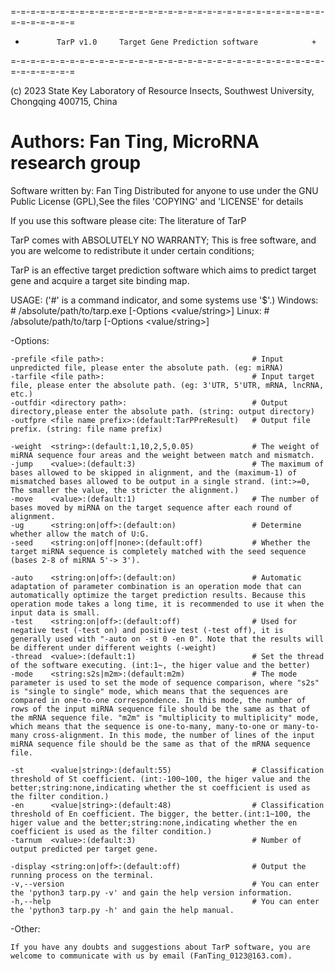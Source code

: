 =-=-=-=-=-=-=-=-=-=-=-=-=-=-=-=-=-=-=-=-=-=-=-=-=-=-=-=-=-=-=-=-=-=-=-=-=-=-=
   +            TarP v1.0     Target Gene Prediction software            +   
=-=-=-=-=-=-=-=-=-=-=-=-=-=-=-=-=-=-=-=-=-=-=-=-=-=-=-=-=-=-=-=-=-=-=-=-=-=-=

(c) 2023 State Key Laboratory of Resource Insects, Southwest University, Chongqing 400715, China

<h1>Authors: Fan Ting, MicroRNA research group</h1>

Software written by: Fan Ting
Distributed for anyone to use under the GNU Public License (GPL),See the files 'COPYING' and 'LICENSE' for details

If you use this software please cite:
The literature of TarP

TarP comes with ABSOLUTELY NO WARRANTY;
This is free software, and you are welcome to redistribute it under certain conditions;

TarP is an effective target prediction software which aims to predict target gene and acquire a target site binding map.


USAGE:	('#' is a command indicator, and some systems use '$'.)
    Windows:
        # /absolute/path/to/tarp.exe [-Options <value/string>]
    Linux:
        # /absolute/path/to/tarp [-Options <value/string>]


-Options:

    -prefile <file path>:                                 # Input unpredicted file, please enter the absolute path. (eg: miRNA)
    -tarfile <file path>:                                 # Input target file, please enter the absolute path. (eg: 3'UTR, 5'UTR, mRNA, lncRNA, etc.)
    -outfdir <directory path>:                            # Output directory,please enter the absolute path. (string: output directory)
    -outfpre <file name prefix>:(default:TarPPreResult)   # Output file prefix. (string: file name prefix)
    
    -weight  <string>:(default:1,10,2,5,0.05)             # The weight of miRNA sequence four areas and the weight between match and mismatch.
    -jump    <value>:(default:3)                          # The maximum of bases allowed to be skipped in alignment, and the (maximum-1) of mismatched bases allowed to be output in a single strand. (int:>=0, The smaller the value, the stricter the alignment.)
    -move    <value>:(default:1)                          # The number of bases moved by miRNA on the target sequence after each round of alignment.
    -ug      <string:on|off>:(default:on)                 # Determine whether allow the match of U:G.
    -seed    <string:on|off|none>:(default:off)           # Whether the target miRNA sequence is completely matched with the seed sequence (bases 2-8 of miRNA 5'-> 3').
    
    -auto    <string:on|off>:(default:on)                 # Automatic adaptation of parameter combination is an operation mode that can automatically optimize the target prediction results. Because this operation mode takes a long time, it is recommended to use it when the input data is small.
    -test    <string:on|off>:(default:off)                # Used for negative test (-test on) and positive test (-test off), it is generally used with "-auto on -st 0 -en 0". Note that the results will be different under different weights (-weight)
    -thread  <value>:(default:1)                          # Set the thread of the software executing. (int:1~, the higer value and the better)
    -mode    <string:s2s|m2m>:(default:m2m)               # The mode parameter is used to set the mode of sequence comparison, where "s2s" is "single to single" mode, which means that the sequences are compared in one-to-one correspondence. In this mode, the number of rows of the input miRNA sequence file should be the same as that of the mRNA sequence file. "m2m" is "multiplicity to multiplicity" mode, which means that the sequence is one-to-many, many-to-one or many-to-many cross-alignment. In this mode, the number of lines of the input miRNA sequence file should be the same as that of the mRNA sequence file.
    
    -st      <value|string>:(default:55)                  # Classification threshold of St coefficient. (int:-100~100, the higer value and the better;string:none,indicating whether the st coefficient is used as the filter condition.)
    -en      <value|string>:(default:48)                  # Classification threshold of En coefficient. The bigger, the better.(int:1~100, the higer value and the better;string:none,indicating whether the en coefficient is used as the filter condition.)
    -tarnum  <value>:(default:3)                          # Number of output predicted per target gene.
   
    -display <string:on|off>:(default:off)                # Output the running process on the terminal.
    -v,--version                                          # You can enter the 'python3 tarp.py -v' and gain the help version information.
    -h,--help                                             # You can enter the 'python3 tarp.py -h' and gain the help manual.


-Other:

    If you have any doubts and suggestions about TarP software, you are welcome to communicate with us by email (FanTing_0123@163.com).
